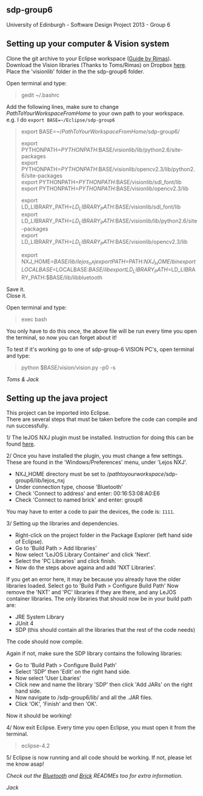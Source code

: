 sdp-group6
----------

University of Edinburgh - Software Design Project 2013 - Group 6


Setting up your computer & Vision system
----------------------------------------

Clone the git archive to your Eclipse workspace ([Guide by Rimas](https://github.com/RimasTr/sdp-group6/wiki/Github-Quick-Start-Guide "Git Guide")).  
Download the Vision libraries (Thanks to Toms/Rimas) on Dropbox [here](https://www.dropbox.com/s/zvfgl8weytgp33l/visionlib.zip "Vision Libraries").  
Place the 'visionlib' folder in the the sdp-group6 folder.

Open terminal and type:
> gedit ~/.bashrc

Add the following lines, make sure to change *PathToYourWorkspaceFromHome* to your own path to your workspace.  
e.g. I do `export BASE=~/Eclipse/sdp-group6`
	
>export BASE=~/*PathToYourWorkspaceFromHome*/sdp-group6/  
>
>export PYTHONPATH=$PYTHONPATH:$BASE/visionlib/lib/python2.6/site-packages  
>export PYTHONPATH=$PYTHONPATH:$BASE/visionlib/opencv2.3/lib/python2.6/site-packages  
>export PYTHONPATH=$PYTHONPATH:$BASE/visionlib/sdl_font/lib  
>export PYTHONPATH=$PYTHONPATH:$BASE/visionlib/opencv2.3/lib  
>
>export LD_LIBRARY_PATH=$LD_LIBRARY_PATH:$BASE/visionlib/sdl_font/lib    
>export LD_LIBRARY_PATH=$LD_LIBRARY_PATH:$BASE/visionlib/lib/python2.6/site-packages  
>export LD_LIBRARY_PATH=$LD_LIBRARY_PATH:$BASE/visionlib/opencv2.3/lib  
>
>export NXJ_HOME=$BASE/lib/lejos_nxj  
>export PATH=$PATH:$NXJ_HOME/bin  
>export LOCALBASE=$LOCALBASE:$BASE/lib  
>export LD_LIBRARY_PATH=$LD_LIBRARY_PATH:$BASE/lib/libbluetooth  

Save it.  
Close it.

Open terminal and type:

> exec bash

You only have to do this once, the above file will be run every time you open the terminal, so now you can forget about it!

To test if it's working go to one of sdp-group-6 VISION PC's, open terminal and type:

> python $BASE/vision/vision.py -p0 -s

*Toms & Jack*

Setting up the java project
---------------------------

This project can be imported into Eclipse.  
There are several steps that must be taken before the code can compile and run successfully.

1/ The leJOS NXJ plugin must be installed. Instruction for doing this can be found [here](http://lejos.sourceforge.net/nxt/nxj/tutorial/Preliminaries/UsingEclipse.htm "Using Eclipse").

2/ Once you have installed the plugin, you must change a few settings.  
These are found in the 'Windows/Preferences' menu, under 'Lejos NXJ'. 
 
*  NXJ_HOME directory must be set to /*pathtoyourworkspace*/sdp-group6/lib/lejos_nxj
*  Under connection type, choose 'Bluetooth'
*  Check 'Connect to address' and enter: 00:16:53:08:A0:E6
*  Check 'Connect to named brick' and enter: group6

You may have to enter a code to pair the devices, the code is: `1111`.
	
3/ Setting up the libraries and dependencies.

* Right-click on the project folder in the Package Explorer (left hand side of Eclipse).
* Go to 'Build Path > Add libraries'	
* Now select 'LeJOS Library Container' and click 'Next'.
* Select the 'PC Libraries' and click finish.
* Now do the steps above againa and add 'NXT Libraries'.

If you get an error here, it may be because you already have the older libraries loaded.
Select go to 'Build Path > Configure Build Path'
Now remove the 'NXT' and 'PC' libraries if they are there, and any LeJOS container libraries.
The only libraries that should now be in your build path are:

* JRE System Library
* JUnit 4
* SDP (this should contain all the libraries that the rest of the code needs)

The code should now compile.

Again if not, make sure the SDP library contains the following libraries:

* Go to 'Build Path > Configure Build Path'
* Select 'SDP' then 'Edit' on the right hand side.
* Now select 'User Libaries'
* Click new and name the library 'SDP' then click 'Add JARs' on the right hand side.
* Now navigate to /sdp-group6/lib/ and all the .JAR files.
* Click 'OK', 'Finish' and then 'OK'.

Now it should be working!

4/
Now exit Eclipse.
Every time you open Eclipse, you must open it from the terminal.

> eclipse-4.2

5/ Eclipse is now running and all code should be working.
If not, please let me know asap!

*Check out the [Bluetooth](https://github.com/RimasTr/sdp-group6/blob/master/src/balle/bluetooth/README) and [Brick](https://github.com/RimasTr/sdp-group6/blob/master/src/balle/brick/README) READMEs too for extra information.*

*Jack*

